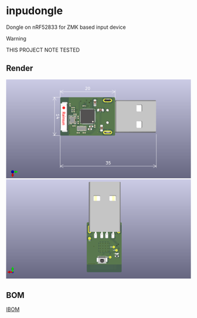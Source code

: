 # inpudongle

Dongle on nRF52833 for ZMK based input device

> [!WARNING]
> THIS PROJECT NOTE TESTED

## Render
![](image/dongle_front.png)
![](image/dongle_back.png)

## BOM

[IBOM](https://htmlpreview.github.io/?https://github.com/inpudiy/inpudongle/blob/master/ibom.html)